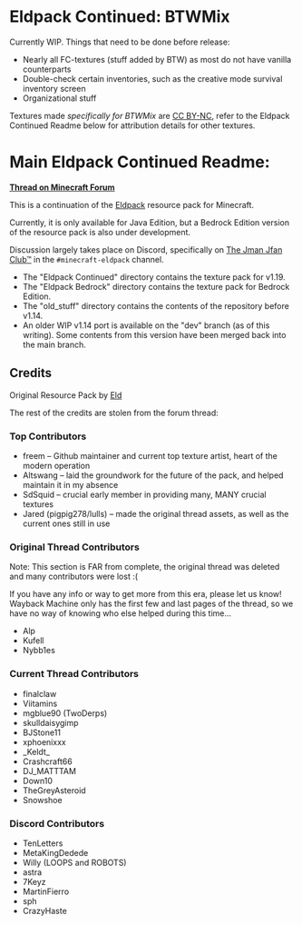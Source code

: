 Eldpack Continued: BTWMix
============================
Currently WIP. Things that need to be done before release:
- Nearly all FC-textures (stuff added by BTW) as most do not have vanilla counterparts
- Double-check certain inventories, such as the creative mode survival inventory screen
- Organizational stuff

Textures made *specifically for BTWMix* are [CC BY-NC](BTWMIX-SPECIFIC-ART-LICENSE), refer to the Eldpack Continued Readme below for attribution details for other textures. 


Main Eldpack Continued Readme:
=================
[**Thread on Minecraft Forum**](https://www.minecraftforum.net/forums/mapping-and-modding-java-edition/resource-packs/1243614-eldpack-continued-1-13-16x)

This is a continuation of the [Eldpack](https://eldpack.com/) resource pack for Minecraft.

Currently, it is only available for Java Edition, but a Bedrock Edition version
of the resource pack is also under development.

Discussion largely takes place on Discord, specifically on <a href="https://www.minecraftforum.net/linkout?remoteUrl=https%253a%252f%252fdiscord.gg%252frnMsn5W">The Jman Jfan Club™</a>
in the `#minecraft-eldpack` channel.

- The "Eldpack Continued" directory contains the texture pack for v1.19.
- The "Eldpack Bedrock" directory contains the texture pack for Bedrock Edition.
- The "old_stuff" directory contains the contents of the repository before v1.14.
- An older WIP v1.14 port is available on the "dev" branch (as of this writing). Some contents from this version have been merged back into the main branch.

Credits
-------
Original Resource Pack by [Eld](https://www.jonatanpoljo.com/)

The rest of the credits are stolen from the forum thread:

### Top Contributors
- freem &ndash; Github maintainer and current top texture artist, heart of the modern operation
- Altswang &ndash; laid the groundwork for the future of the pack, and helped maintain it in my absence
- SdSquid &ndash; crucial early member in providing many, MANY crucial textures
- Jared (pigpig278/lulls) &ndash; made the original thread assets, as well as the current ones still in use


### Original Thread Contributors
Note: This section is FAR from complete, the original thread was deleted and many
contributors were lost :(

If you have any info or way to get more from this era, please let us know!
Wayback Machine only has the first few and last pages of the thread,
so we have no way of knowing who else helped during this time...

- Alp
- Kufell
- Nybb1es

### Current Thread Contributors
- finalclaw
- Viitamins
- mgblue90 (TwoDerps)
- skulldaisygimp
- BJStone11
- xphoenixxx
- \_Keldt\_
- Crashcraft66
- DJ_MATTTAM
- Down10
- TheGreyAsteroid
- Snowshoe

### Discord Contributors
- TenLetters
- MetaKingDedede
- Willy (LOOPS and ROBOTS)
- astra
- 7Keyz
- MartinFierro
- sph
- CrazyHaste
